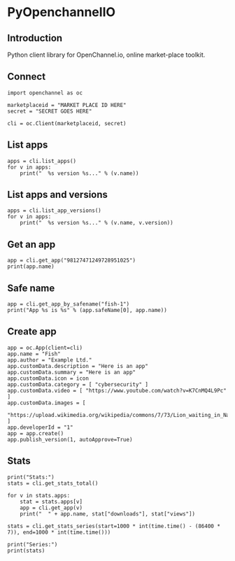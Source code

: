 
# PyOpenchannelIO

## Introduction

Python client library for OpenChannel.io, online market-place toolkit.

## Connect

```
import openchannel as oc

marketplaceid = "MARKET PLACE ID HERE"
secret = "SECRET GOES HERE"

cli = oc.Client(marketplaceid, secret)
```

## List apps

```
apps = cli.list_apps()
for v in apps:
    print("  %s version %s..." % (v.name))
```

## List apps and versions

```
apps = cli.list_app_versions()
for v in apps:
    print("  %s version %s..." % (v.name, v.version))
```

## Get an app

```
app = cli.get_app("98127471249728951025")
print(app.name)
```

## Safe name

```
app = cli.get_app_by_safename("fish-1")
print("App %s is %s" % (app.safeName[0], app.name))
```

## Create app

```
app = oc.App(client=cli)
app.name = "Fish"
app.author = "Example Ltd."
app.customData.description = "Here is an app"
app.customData.summary = "Here is an app"
app.customData.icon = icon
app.customData.category = [ "cybersecurity" ]
app.customData.video = [ "https://www.youtube.com/watch?v=K7CnMQ4L9Pc" ]
app.customData.images = [
    "https://upload.wikimedia.org/wikipedia/commons/7/73/Lion_waiting_in_Namibia.jpg"
]
app.developerId = "1"
app = app.create()
app.publish_version(1, autoApprove=True)
```

## Stats

```
print("Stats:")
stats = cli.get_stats_total()

for v in stats.apps:
    stat = stats.apps[v]
    app = cli.get_app(v)
    print("  " + app.name, stat["downloads"], stat["views"])

stats = cli.get_stats_series(start=1000 * int(time.time() - (86400 * 7)), end=1000 * int(time.time()))

print("Series:")
print(stats)
```
